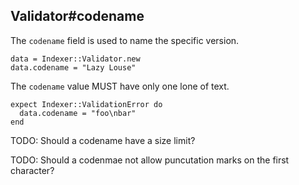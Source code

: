 ## Validator#codename

The `codename` field is used to name the specific version.

    data = Indexer::Validator.new
    data.codename = "Lazy Louse"

The `codename` value MUST have only one lone of text.

    expect Indexer::ValidationError do
      data.codename = "foo\nbar"
    end

TODO: Should a codename have a size limit?

TODO: Should a codenmae not allow puncutation marks on the first character?

